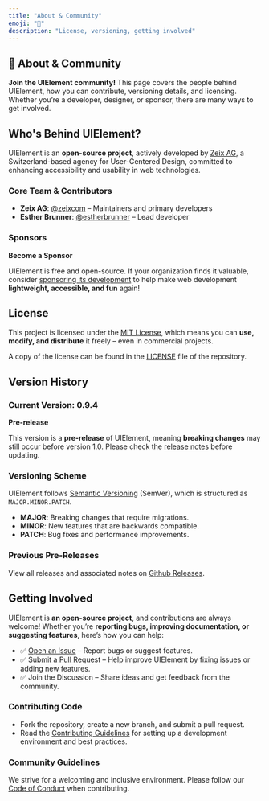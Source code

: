```yaml
---
title: "About & Community"
emoji: "🤝"
description: "License, versioning, getting involved"
---
```


<section class="hero">

# 🤝 About & Community

<p class="lead"><strong>Join the UIElement community!</strong> This page covers the people behind UIElement, how you can contribute, versioning details, and licensing. Whether you’re a developer, designer, or sponsor, there are many ways to get involved.</p>
</section>

<section>

## Who's Behind UIElement?

UIElement is an **open-source project**, actively developed by [Zeix AG](https://zeix.com), a Switzerland-based agency for User-Centered Design, committed to enhancing accessibility and usability in web technologies.

### Core Team & Contributors

* **Zeix AG**: [@zeixcom](https://github.com/zeixcom) – Maintainers and primary developers
* **Esther Brunner**: [@estherbrunner](https://github.com/estherbrunner) – Lead developer

### Sponsors

<callout-box class="note">

**Become a Sponsor**

UIElement is free and open-source. If your organization finds it valuable, consider [sponsoring its development](info@zeix.com) to help make web development **lightweight, accessible, and fun** again!

</callout-box>

</section>

<section>

## License

This project is licensed under the [MIT License](https://opensource.org/licenses/MIT), which means you can **use, modify, and distribute** it freely – even in commercial projects.

A copy of the license can be found in the [LICENSE](https://github.com/zeixcom/ui-element/blob/main/LICENSE) file of the repository.

</section>

<section>

## Version History

### Current Version: 0.9.4

<callout-box class="danger">

**Pre-release**

This version is a **pre-release** of UIElement, meaning **breaking changes** may still occur before version 1.0. Please check the [release notes](https://github.com/zeixcom/ui-element/releases) before updating.

</callout-box>

### Versioning Scheme

UIElement follows [Semantic Versioning](https://semver.org/) (SemVer), which is structured as <code>MAJOR.MINOR.PATCH</code>.

* **MAJOR**: Breaking changes that require migrations.
* **MINOR**: New features that are backwards compatible.
* **PATCH**: Bug fixes and performance improvements.

### Previous Pre-Releases

View all releases and associated notes on [Github Releases](https://github.com/zeixcom/ui-element/releases).

</section>

<section>

## Getting Involved

UIElement is **an open-source project**, and contributions are always welcome! Whether you’re **reporting bugs, improving documentation, or suggesting features**, here’s how you can help:

* ✅ [Open an Issue](https://github.com/zeixcom/ui-element/issues) – Report bugs or suggest features.
* ✅ [Submit a Pull Request](https://github.com/zeixcom/ui-element/blob/main/CONTRIBUTING.md) – Help improve UIElement by fixing issues or adding new features.
* ✅ Join the Discussion – Share ideas and get feedback from the community.

### Contributing Code

* Fork the repository, create a new branch, and submit a pull request.
* Read the [Contributing Guidelines](https://github.com/zeixcom/ui-element/blob/main/CONTRIBUTING.md) for setting up a development environment and best practices.

### Community Guidelines

We strive for a welcoming and inclusive environment. Please follow our [Code of Conduct](https://github.com/zeixcom/ui-element/blob/main/CODE_OF_CONDUCT.md) when contributing.

</section>